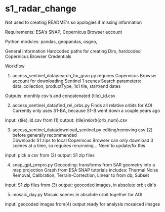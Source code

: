 # s1_radar_change

Not used to creating README's so apologies if missing information 

Requirements: 
ESA's SNAP, Copernicus Browser account

Python modules: 
pandas, geopandas, osgeo, 

General information
Hardcoded paths for creating Dirs, hardcoded Copernicus Browser Credentials

Workflow

1. access_sentinel_data\search_for_gran.py
requires Copernicus Browser account for downloading Sentinel 1 scenes
Search parameters: data_collection, productType, 1x1 tile, start/end dates

Outputs: monthly csv's and concatenated {tile}_id.csv

2. access_sentinel_data\find_rel_orbs.py
Finds all relative orbits for AOI
Currently only uses S1-BA, because S1-B went down a couple years ago 

input: {tile}_id.csv from (1)
output: {tile}_relorb_{orb_num}.csv

3. access_sentinel_data\download_sentinel.py
editing/removing csv (2) before generally recommended    
Downloads S1 zips to local
Copernicus Browser can only download 3 scenes at a time, so requires rerurnning...
Need to update/fix this  

input: pick a csv from (2)
output: S1 zip files

4. snap_gpt_prepro.py
Geocoding: transforms from SAR geometry into a map projection
Graph from ESA SNAP tutorials includes: Thermal Noise Removal, Calibration, Terrain-Correction, Linear to from db, Subset

input: S1 zip files from (3)
output: geocoded images, in absolute orbit dir's 

5. mosaic_day.py
Mosaic scenes in absolute orbit together for AOI

input: geocoded images from(4)
output:ready for analysis mosaiced images 
